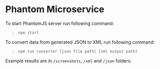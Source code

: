 # Phantom Microservice

To start PhantomJS server run following command:
> `npm start`

To convert data from generated JSON to XML run following command:
> `npm run converter [json file path] [xml output path]`

Example results are in `/screenshots`, `/xml` and `/json` folders.